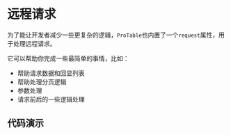 # 远程请求

为了能让开发者减少一些更复杂的逻辑，`ProTable`也内置了一个`request`属性，用于处理远程请求。

它可以帮助你完成一些最简单的事情，比如：

* 帮助请求数据和回显列表
* 帮助处理分页逻辑
* 参数处理
* 请求前后的一些逻辑处理

## 代码演示


<demo src="./demos/request1.vue" />